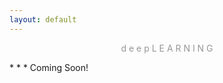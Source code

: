 ```yaml
---
layout: default
---
```

<p style="text-align: center; color:#5c58589f; margin =0">d e e p L E A R N I N G</p>
* * *
Coming Soon!
